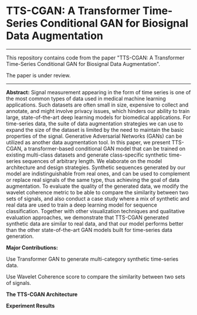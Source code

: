 # TTS-CGAN: A Transformer Time-Series Conditional GAN for Biosignal Data Augmentation
---

This repository contains code from the paper "TTS-CGAN: A Transformer Time-Series Conditional GAN for Biosignal Data Augmentation".

The paper is under review.

---

**Abstract:**
Signal measurement appearing in the form of time series is one of the most common types of data used in medical machine learning applications. Such datasets are often small in size, expensive to collect and annotate, and might involve privacy issues, which hinders our ability to train large, state-of-the-art deep learning models for biomedical applications. For time-series data, the suite of data augmentation strategies we can use to expand the size of the dataset is limited by the need to maintain the basic properties of the signal. Generative Adversarial Networks (GANs) can be utilized as another data augmentation tool. In this paper, we present TTS-CGAN, a transformer-based conditional GAN model that can be trained on existing multi-class datasets and generate class-specific synthetic time-series sequences of arbitrary length. We elaborate on the model architecture and design strategies. Synthetic sequences generated by our model are indistinguishable from real ones, and can be used to complement or replace real signals of the same type, thus achieving the goal of data augmentation. To evaluate the quality of the generated data, we modify the wavelet coherence metric to be able to compare the similarity between two sets of signals, and also conduct a case study where a mix of synthetic and real data are used to train a deep learning model for sequence classification. Together with other visualization techniques and qualitative evaluation approaches, we demonstrate that TTS-CGAN generated synthetic data are similar to real data, and that our model performs better than the other state-of-the-art GAN models built for time-series data generation. 

**Major Contributions:**

Use Transformer GAN to generate multi-category synthetic time-series data.

Use Wavelet Coherence score to compare the similarity between two sets of signals.

**The TTS-CGAN Architecture** 


**Experiment Results**




